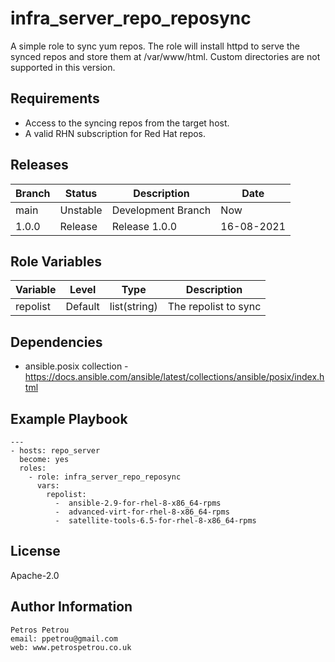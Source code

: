 infra_server_repo_reposync
=========

A simple role to sync yum repos. The role will install httpd to serve the synced repos and store them at /var/www/html. Custom directories are not supported in this version.

Requirements
------------

* Access to the syncing repos from the target host. 
* A valid RHN subscription for Red Hat repos.

Releases
------------

|Branch|Status|Description| Date
|---	|---	|---	|---
|main|Unstable|Development Branch|Now
|1.0.0|Release|Release 1.0.0|16-08-2021


Role Variables
--------------

|Variable|Level|Type|Description
|---|---|---|---	
|repolist|Default|list(string)|The repolist to sync


Dependencies
------------

* ansible.posix collection - https://docs.ansible.com/ansible/latest/collections/ansible/posix/index.html

Example Playbook
----------------

```
---
- hosts: repo_server
  become: yes
  roles:
    - role: infra_server_repo_reposync
      vars:
        repolist:
          -  ansible-2.9-for-rhel-8-x86_64-rpms
          -  advanced-virt-for-rhel-8-x86_64-rpms 
          -  satellite-tools-6.5-for-rhel-8-x86_64-rpms
```

License
-------

Apache-2.0

Author Information
------------------

```
Petros Petrou
email: ppetrou@gmail.com
web: www.petrospetrou.co.uk
```

